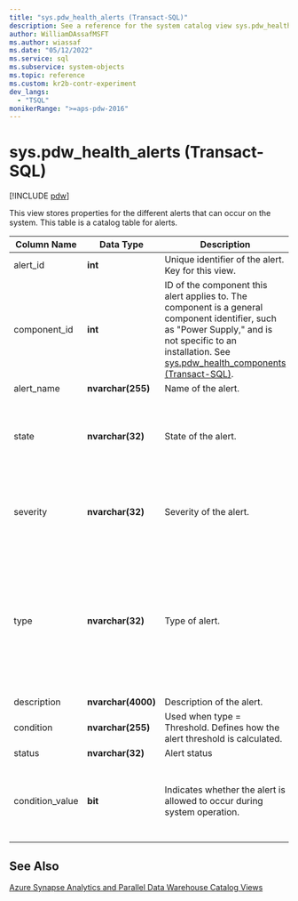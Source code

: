```yaml
---
title: "sys.pdw_health_alerts (Transact-SQL)"
description: See a reference for the system catalog view sys.pdw_health_alerts (Transact-SQL) for Analytics Platform System.
author: WilliamDAssafMSFT
ms.author: wiassaf
ms.date: "05/12/2022"
ms.service: sql
ms.subservice: system-objects
ms.topic: reference
ms.custom: kr2b-contr-experiment
dev_langs:
  - "TSQL"
monikerRange: ">=aps-pdw-2016"
---
```

# sys.pdw_health_alerts (Transact-SQL)
[!INCLUDE [pdw](../../includes/applies-to-version/pdw.md)]

This view stores properties for the different alerts that can occur on the system. This table is a catalog table for alerts.
  
|Column Name|Data Type|Description|Range|
|-----------------|---------------|-----------------|-----------|
|alert_id|**int**|Unique identifier of the alert.<br />Key for this view.|NOT NULL|
|component_id|**int**|ID of the component this alert applies to. The component is a general component identifier, such as "Power Supply," and is not specific to an installation. See [sys.pdw_health_components &#40;Transact-SQL&#41;](../../relational-databases/system-catalog-views/sys-pdw-health-components-transact-sql.md).|NOT NULL|
|alert_name|**nvarchar(255)**|Name of the alert.|NOT NULL|
|state|**nvarchar(32)**|State of the alert.|NOT NULL<br /><br /> Possible values:<br />'Operational'<br />'NonOperational'<br />'Degraded'<br />'Failed'|
|severity|**nvarchar(32)**|Severity of the alert.|NOT NULL<br /><br /> Possible values:<br />'Informational'<br />'Warning'<br />'Error'|
|type|**nvarchar(32)**|Type of alert.|NOT NULL<br /><br /> Possible values:<br /><br /> StatusChange - The device status has changed.<br /><br /> Threshold - A value has exceeded the threshold value.|
|description|**nvarchar(4000)**|Description of the alert.|NOT NULL|
|condition|**nvarchar(255)**|Used when type = Threshold. Defines how the alert threshold is calculated.|NULL|
|status|**nvarchar(32)**|Alert status|NULL|
|condition_value|**bit**|Indicates whether the alert is allowed to occur during system operation.|NULL<br /><br /> Possible values<br />0 - Alert is not generated.<br />1 - Alert is generated.|

## See Also  
 [Azure Synapse Analytics and Parallel Data Warehouse Catalog Views](../../relational-databases/system-catalog-views/sql-data-warehouse-and-parallel-data-warehouse-catalog-views.md)  
  
  
